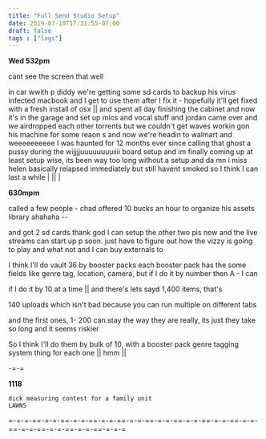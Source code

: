 ```yaml
---
title: "Full Send Studio Setup"
date: 2019-07-10T17:31:55-07:00
draft: false
tags : ["logs"]
---
```



**Wed 532pm**


cant see the screen that well

in car wwith p diddy we're getting some sd cards to backup his virus infected macbook and I get to use them after I fix it - hopefully it'll get fixed with a fresh install of osx || and spent all day finishing the cabinet and now it's in the garage and set up mics and vocal stuff and jordan came over and we airdropped each other torrents but we couldn't get waves workin gon his machine for some reaon s and now we're headin to walmart and weeeeeeeeee  I was haunted for 12 months ever since calling that ghost a pussy during the wijjjjuuuuuuuuiiii board setup and im finally coming up at least setup wise, its been way too long without a setup and da mn i miss helen basically relapsed immediately but still havent smoked so I think I can last a while \| ||  |

**630mpm**

called a few people - chad offered 10 bucks an hour to organize his assets library ahahaha --

and got 2 sd cards thank god I can setup the other two pis now and the live streams can start up p soon. just have to figure out how the vizzy is going to play and what not and I can buy externals to

I think I'll do vault 36 by booster packs
each booster pack has the some fields like genre tag, location, camera,
but if I do it by number then A - I can


if I do it by 10 at a time || and there's lets sayd 1,400 items, that's

140 uploads which isn't bad because you can run multiple on different tabs

and the first ones,  1- 200 can stay the way they are really, its just they take so long and it seems riskier

So I think I'll do them by bulk of 10, with a booster pack genre tagging system thing for each one || hmm ||



-=-=


**1118**
```
dick measuring contest for a family unit
LAWNS
```
=-=-=-==-=-=-==-=-=-==-=-=-==-=-=-==-=-=-==-=-=-==-=-=-==-=-=-==-=-=-==-=-=-==-=-=-==-=-=-=  
